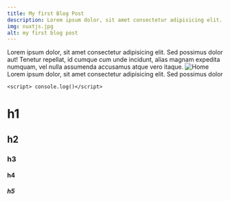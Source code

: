 ```yaml
---
title: My first Blog Post
description: Lorem ipsum dolor, sit amet consectetur adipisicing elit. Sed possimus dolor aut! Tenetur repellat, id cumque cum unde incidunt, alias magnam expedita numquam, vel nulla assumenda accusamus atque vero itaque.
img: nuxtjs.jpg
alt: my first blog post
---
```


Lorem ipsum dolor, sit amet consectetur adipisicing elit. Sed possimus dolor aut! Tenetur repellat, id cumque cum unde incidunt, alias magnam expedita numquam, vel nulla assumenda accusamus atque vero itaque.
![Home](/article/001-create-blog-with-nuxt/home.png)
Lorem ipsum dolor, sit amet consectetur adipisicing elit. Sed possimus dolor

`<script> console.log()</script>`

# h1

## h2

### h3

#### h4

##### h5
